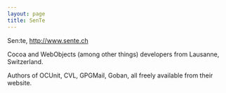 ```yaml
---
layout: page
title: SenTe
---
```


Sen:te, http://www.sente.ch

Cocoa and WebObjects (among other things) developers from Lausanne, Switzerland. 

Authors of OCUnit, CVL, GPGMail, Goban, all freely available from their website.


